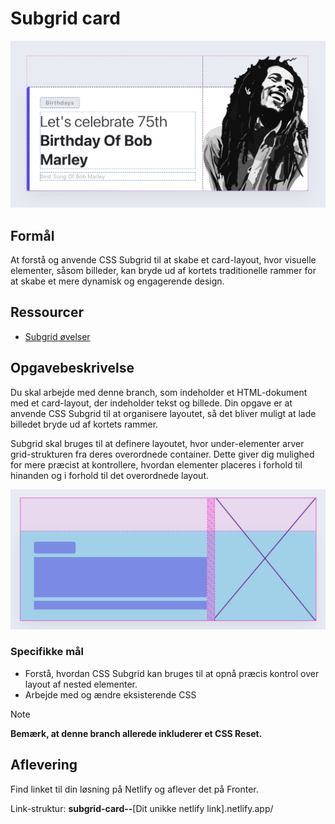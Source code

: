 # **Subgrid card**

![Subgrid Card](./assets/subgrid-card.jpg)

## Formål

At forstå og anvende CSS Subgrid til at skabe et card-layout, hvor visuelle elementer, såsom billeder, kan bryde ud af kortets traditionelle rammer for at skabe et mere dynamisk og engagerende design.

## Ressourcer

- [Subgrid øvelser](https://exercssises.vercel.app/subgrid)

## Opgavebeskrivelse

Du skal arbejde med denne branch, som indeholder et HTML-dokument med et card-layout, der indeholder tekst og billede. Din opgave er at anvende CSS Subgrid til at organisere layoutet, så det bliver muligt at lade billedet bryde ud af kortets rammer.

Subgrid skal bruges til at definere layoutet, hvor under-elementer arver grid-strukturen fra deres overordnede container. Dette giver dig mulighed for mere præcist at kontrollere, hvordan elementer placeres i forhold til hinanden og i forhold til det overordnede layout.

![Subgrid Card - blueprint](./assets/subgrid-card-wireframe.jpg)

### Specifikke mål

- Forstå, hvordan CSS Subgrid kan bruges til at opnå præcis kontrol over layout af nested elementer.
- Arbejde med og ændre eksisterende CSS

> [!NOTE]  
> **Bemærk, at denne branch allerede inkluderer et CSS Reset.**

## Aflevering

Find linket til din løsning på Netlify og aflever det på Fronter.

Link-struktur: **subgrid-card--**[Dit unikke netlify link].netlify.app/
